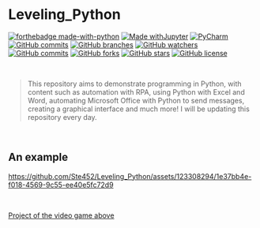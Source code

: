 # Leveling_Python

[![forthebadge made-with-python](http://ForTheBadge.com/images/badges/made-with-python.svg)](https://www.python.org/)
[![Made withJupyter](https://img.shields.io/badge/Made%20with-Jupyter-orange?style=for-the-badge&logo=Jupyter)](https://jupyter.org/try)
[![PyCharm](https://img.shields.io/badge/pycharm-143?style=for-the-badge&logo=pycharm&logoColor=black&color=black&labelColor=green)](https://img.shields.io/badge/pycharm-143?style=for-the-badge&logo=pycharm&logoColor=black&color=black&labelColor=green)
[![GitHub commits](https://badgen.net/github/commits/Ste452/Leveling_Python)](https://GitHub.com/Ste452/Ste452/Leveling_Python/)
[![GitHub branches](https://badgen.net/github/branches/Ste452/Leveling_Python)](https://github.com/Ste452/Leveling_Python/)
[![GitHub watchers](https://badgen.net/github/watchers/Ste452/Leveling_Python/)](https://GitHub.com/Ste452/Leveling_Python/watchers/)
[![GitHub commits](https://badgen.net/github/commits/Ste452/Leveling_Python)](https://GitHub.com/Ste452/Leveling_Python/commit/)
[![GitHub forks](https://badgen.net/github/forks/Ste452/Leveling_Python/)](https://GitHub.com/Ste452/Leveling_Python/network/)
[![GitHub stars](https://badgen.net/github/stars/Ste452/Leveling_Python)](https://GitHub.com/Ste452/Leveling_Python/stargazers/)
[![GitHub license](https://badgen.net/github/license/Ste452/Leveling_Python)](https://github.com/Ste452/Leveling_Python/blob/master/LICENSE)


<br>

> This repository aims to demonstrate programming in Python, with content such as automation with RPA, using Python with Excel and Word, automating Microsoft Office with Python to send messages, creating a
> graphical interface and much more! I will be updating this repository every day.
>  


<br>
  
## An example


https://github.com/Ste452/Leveling_Python/assets/123308294/1e37bb4e-f018-4569-9c55-ee40e5fc72d9

<br>

[Project of the video game above](https://github.com/Ste452/Leveling_python/42_section_PyGame_Getting_Started/PyGame.ipynb)
